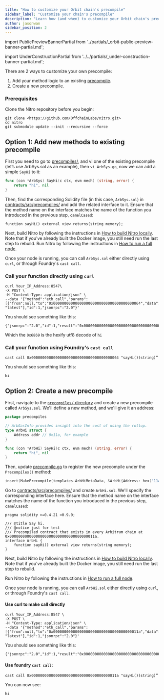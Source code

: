 ```yaml
---
title: "How to customize your Orbit chain's precompile"
sidebar_label: "Customize your chain's precompile"
description: "Learn how (and when) to customize your Orbit chain's precompile"
author: jasonwan
sidebar_position: 2
---
```


import PublicPreviewBannerPartial from '../partials/_orbit-public-preview-banner-partial.md';

<PublicPreviewBannerPartial />

import UnderConstructionPartial from '../../partials/_under-construction-banner-partial.md';

<UnderConstructionPartial />

There are 2 ways to customize your own precompile:

 1. Add your method logic to an existing [precompile](https://github.com/OffchainLabs/nitro-contracts/tree/97cfbe00ff0eea4d7f5f5f3afb01598c19ddabc4/src/precompiles).
 2. Create a new precompile.

### Prerequisites

Clone the Nitro repository before you begin:

```shell
git clone <https://github.com/OffchainLabs/nitro.git>
cd nitro
git submodule update --init --recursive --force
```

## Option 1: Add new methods to existing precompile

First you need to go to [precompiles/](https://github.com/OffchainLabs/nitro/tree/master/precompiles), and vi one of the existing precompile (let’s use ArbSys.sol as an example), then `vi ArbSys.go`, now we can add a simple `SayHi` to it:

```go
func (con *ArbSys) SayHi(c ctx, evm mech) (string, error) {
	return "hi", nil
}
```

Then, find the corresponding Solidity file (in this case, `ArbSys.sol`) in [contracts/src/precompiles/](https://github.com/OffchainLabs/nitro-contracts/tree/97cfbe00ff0eea4d7f5f5f3afb01598c19ddabc4/src/precompiles) and add the related interface to it. Ensure that the method name on the interface matches the name of the function you introduced in the previous step, `camelCased`:

```solidity
function sayHi() external view returns(string memory);
```

Next, build Nitro by following the instructions in [How to build Nitro locally](/node-running/how-tos/build-nitro-locally). Note that if you've already built the Docker image, you still need run the last step to rebuild.
Run Nitro by following the instructions in [How to run a full node](/node-running/how-tos/running-a-full-node#putting-it-all-together).

Once your node is running, you can call `ArbSys.sol` either directly using `curl`, or through Foundry's `cast call`.

### Call your function directly using `curl`

```shell
curl Your_IP_Address:8547\
-X POST \
-H "Content-Type: application/json" \
--data '{"method":"eth_call","params":[{"from":null,"to":"0x0000000000000000000000000000000000000064","data":"0x0c49c36c"}, "latest"],"id":1,"jsonrpc":"2.0"}'
```

You should see something like this:

```
{"jsonrpc":"2.0","id":1,"result":"0x000000000000000000000000000000000000000000000000000000000000002000000000000000000000000000000000000000000000000000000000000000026869000000000000000000000000000000000000000000000000000000000000"}
```

Which the `0x6869` is the hexify utf8 decode of `hi`

### Call your function using Foundry's `cast call`

```
cast call 0x0000000000000000000000000000000000000064 "sayHi()(string)”
```

You should see something like this:

```
hi
```

## Option 2: Create a new precompile

First, navigate to the [`precompiles/` directory](https://github.com/OffchainLabs/nitro/tree/master/precompiles) and create a new precompile 
called `ArbSys.sol`.  We'll define a new method, and we'll give it an address:

```go
package precompiles

// ArbGasInfo provides insight into the cost of using the rollup.
type ArbHi struct {
	Address addr // 0x11a, for example
}

func (con *ArbHi) SayHi(c ctx, evm mech) (string, error) {
	return "hi", nil
}
```

Then, update [precompile.go](https://github.com/OffchainLabs/nitro/blob/master/precompiles/precompile.go) to register the new precompile under the `Precompiles()` method:

```go
insert(MakePrecompile(templates.ArbHiMetaData, &ArbHi{Address: hex("11a")})) // 0x011a here is an example address
```

Go to [contracts/src/precompiles/](https://github.com/OffchainLabs/nitro-contracts/tree/97cfbe00ff0eea4d7f5f5f3afb01598c19ddabc4/src/precompiles) and create `ArbHi.sol`. We'll specify the corresponding interface here. Ensure that the method name on the interface matches the name of the function you introduced in the previous step, `camelCased`:

```solidity
pragma solidity >=0.4.21 <0.9.0;

/// @title Say hi.
/// @notice just for test
/// Precompiled contract that exists in every Arbitrum chain at 0x000000000000000000000000000000000000011a.
interface ArbHi {
    function sayHi() external view returns(string memory);
}
```

Next, build Nitro by following the instructions in [How to build Nitro locally](/node-running/how-tos/build-nitro-locally). Note that if you've already built the Docker image, you still need run the last step to rebuild.

Run Nitro by following the instructions in [How to run a full node](/node-running/how-tos/running-a-full-node#putting-it-all-together).

Once your node is running, you can call `ArbHi.sol` either directly using `curl`, or through Foundry's `cast call`.

#### Use curl to make call directly

```shell
curl Your_IP_Address:8547 \
-X POST \
-H "Content-Type: application/json" \
--data '{"method":"eth_call","params":[{"from":null,"to":"0x000000000000000000000000000000000000011a","data":"0x0c49c36c"}, "latest"],"id":1,"jsonrpc":"2.0"}'
```

You should see something like this:

```
{"jsonrpc":"2.0","id":1,"result":"0x000000000000000000000000000000000000000000000000000000000000002000000000000000000000000000000000000000000000000000000000000000026869000000000000000000000000000000000000000000000000000000000000"}
```

#### Use foundry `cast call`:

```
cast call 0x000000000000000000000000000000000000011a "sayHi()(string)”
```

You can now see:

```
hi
```
